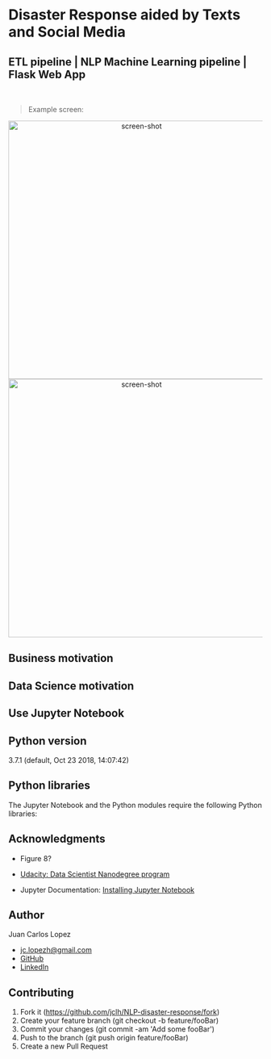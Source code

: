 # Disaster Response aided by Texts and Social Media

## ETL pipeline | NLP Machine Learning pipeline | Flask Web App

<br />

> Example screen:

<p align="center">
  <img src="k-means.png" width="512" alt="screen-shot" />
  <img src="customer_segmentation.png" width="512" alt="screen-shot" />
</p>

## Business motivation


## Data Science motivation


## Use Jupyter Notebook


## Python version

3.7.1 (default, Oct 23 2018, 14:07:42) 


## Python libraries

The Jupyter Notebook and the Python modules require the following Python libraries:


## Acknowledgments

- Figure 8?

- [Udacity: Data Scientist Nanodegree program](https://www.udacity.com/course/data-scientist-nanodegree--nd025)

- Jupyter Documentation: [Installing Jupyter Notebook](https://jupyter.readthedocs.io/en/latest/install.html)


## Author

Juan Carlos Lopez

- jc.lopezh@gmail.com
- [GitHub](https://github.com/jclh/)
- [LinkedIn](https://www.linkedin.com/in/jclopezh/)


## Contributing

1. Fork it (https://github.com/jclh/NLP-disaster-response/fork)
2. Create your feature branch (git checkout -b feature/fooBar)
3. Commit your changes (git commit -am 'Add some fooBar')
4. Push to the branch (git push origin feature/fooBar)
5. Create a new Pull Request




























